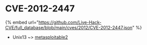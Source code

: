 # CVE-2012-2447
{% embed url="https://github.com/Live-Hack-CVE/full_database/blob/main/cves/2012/CVE-2012-2447.json" %}

* Unix13 ~> [metasploitable2](https://www.alice-snow.ru/2012/database/cve-2012-2447/metasploitable2-unix13)